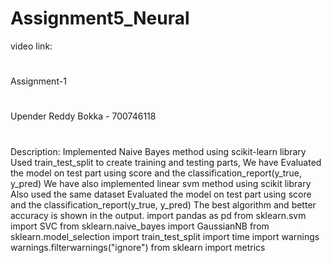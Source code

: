 # Assignment5_Neural

video link: 
#
Assignment-1
# 
Upender Reddy Bokka - 700746118
#
Description: Implemented Naive Bayes method using scikit-learn library Used train_test_split to create training and testing parts, We have Evaluated the model on test part using score and the classification_report(y_true, y_pred) We have also implemented linear svm method using scikit library Also used the same dataset Evaluated the model on test part using score and the classification_report(y_true, y_pred) The best algorithm and better accuracy is shown in the output. import pandas as pd from sklearn.svm import SVC from sklearn.naive_bayes import GaussianNB from sklearn.model_selection import train_test_split import time import warnings warnings.filterwarnings("ignore") from sklearn import metrics
